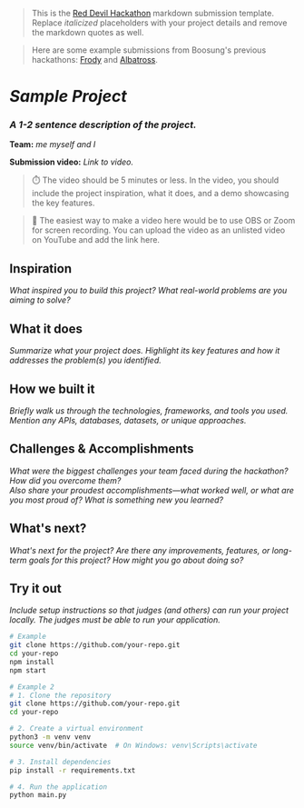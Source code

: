 > This is the [Red Devil Hackathon](https://reddevilhacks.github.io/) markdown submission template. Replace *italicized* placeholders with your project details and remove the markdown quotes as well.

> Here are some example submissions from Boosung's previous hackathons: [Frody](https://devpost.com/software/temptemp) and [Albatross](https://devpost.com/software/albatross).

# *Sample Project*
### *A 1-2 sentence description of the project.*
**Team:** *me myself and I*

**Submission video:** *Link to video.*
> ⏱️ The video should be 5 minutes or less. In the video, you should include the project inspiration, what it does, and a demo showcasing the key features.

> 🎥 The easiest way to make a video here would be to use OBS or Zoom for screen recording. You can upload the video as an unlisted video on YouTube and add the link here.

## Inspiration
*What inspired you to build this project? What real-world problems are you aiming to solve?*

## What it does
*Summarize what your project does. Highlight its key features and how it addresses the problem(s) you identified.*

## How we built it
*Briefly walk us through the technologies, frameworks, and tools you used. Mention any APIs, databases, datasets, or unique approaches.*

## Challenges & Accomplishments
*What were the biggest challenges your team faced during the hackathon? How did you overcome them?  
Also share your proudest accomplishments—what worked well, or what are you most proud of? What is something new you learned?*

## What's next?
*What's next for the project? Are there any improvements, features, or long-term goals for this project? How might you go about doing so?*

## Try it out
*Include setup instructions so that judges (and others) can run your project locally. The judges must be able to run your application.*

```bash
# Example
git clone https://github.com/your-repo.git
cd your-repo
npm install
npm start
```

```bash
# Example 2
# 1. Clone the repository
git clone https://github.com/your-repo.git
cd your-repo

# 2. Create a virtual environment
python3 -m venv venv
source venv/bin/activate  # On Windows: venv\Scripts\activate

# 3. Install dependencies
pip install -r requirements.txt

# 4. Run the application
python main.py
```

